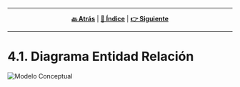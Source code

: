<hr>
<div align="center">
 
[**🔙 Atrás**](../4.md) | [**📜 Índice**](../../README.md) | [**👉 Siguiente**](../4.2/4.2.md)

</div>
<hr>

# 4.1. Diagrama Entidad Relación
![Modelo Conceptual](../../Images/MODELOS%20-%20GRAFICOS/MODELO%20CONCEPTUAL%20-%20FINAL%20(30abril).png)